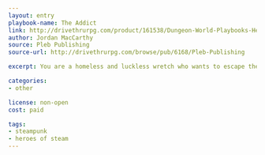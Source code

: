 ```yaml
---
layout: entry
playbook-name: The Addict
link: http://drivethrurpg.com/product/161538/Dungeon-World-Playbooks-Heroes-of-Steam-Bundle
author: Jordan MacCarthy
source: Pleb Publishing
source-url: http://drivethrurpg.com/browse/pub/6168/Pleb-Publishing

excerpt: You are a homeless and luckless wretch who wants to escape the life of poverty by making it as an adventurer.

categories:
- other

license: non-open
cost: paid

tags:
- steampunk
- heroes of steam
---
```

